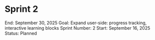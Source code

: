 # Sprint 2

End: September 30, 2025
Goal: Expand user-side: progress tracking, interactive learning blocks
Sprint Number: 2
Start: September 16, 2025
Status: Planned